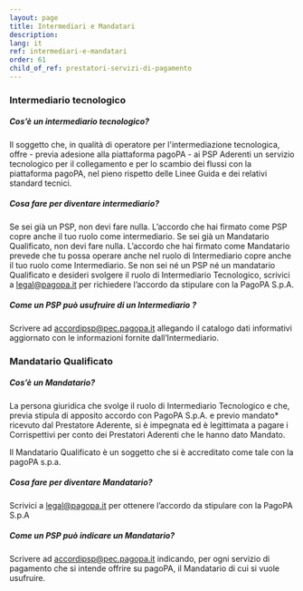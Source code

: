 ```yaml
---
layout: page
title: Intermediari e Mandatari
description: 
lang: it
ref: intermediari-e-mandatari
order: 61
child_of_ref: prestatori-servizi-di-pagamento
---
```


### Intermediario tecnologico
##### Cos’è un intermediario tecnologico?
Il soggetto che, in qualità di operatore per l'intermediazione tecnologica, offre - previa adesione alla piattaforma pagoPA - ai PSP Aderenti un servizio tecnologico per il collegamento e per lo scambio dei flussi con la piattaforma pagoPA, nel pieno rispetto delle Linee Guida e dei relativi standard tecnici.

##### Cosa fare per diventare intermediario?
Se sei già un PSP, non devi fare nulla. L’accordo che hai firmato come PSP copre anche il tuo ruolo come intermediario. 
Se sei già un Mandatario Qualificato, non devi fare nulla. L’accordo che hai firmato come Mandatario prevede che tu possa operare anche nel ruolo di Intermediario copre anche il tuo ruolo come Intermediario. 
Se non sei né un PSP né un mandatario Qualificato e desideri svolgere il ruolo di Intermediario Tecnologico, scrivici a [legal@pagopa.it](mailto:legal@pagopa.it) per richiedere  l’accordo da stipulare con la PagoPA S.p.A. 

##### Come un PSP può usufruire di un Intermediario ?
Scrivere ad [accordipsp@pec.pagopa.it](mailto:accordipsp@pec.pagopa.it) allegando il catalogo dati informativi aggiornato con le informazioni fornite dall’Intermediario.

### Mandatario Qualificato
##### Cos’è un Mandatario?
La persona giuridica che svolge il ruolo di Intermediario Tecnologico e che, previa stipula di apposito accordo con PagoPA S.p.A. e previo mandato* ricevuto dal Prestatore Aderente, si è impegnata ed è legittimata a pagare i Corrispettivi per conto dei Prestatori Aderenti che le hanno dato Mandato.

Il Mandatario Qualificato è un soggetto che si è accreditato come tale con la pagoPA s.p.a.

##### Cosa fare per diventare Mandatario?
Scrivici a [legal@pagopa.it](mailto:legal@pagopa.it) per ottenere l’accordo da stipulare con la PagoPA S.p.A

##### Come un PSP può  indicare un Mandatario?
Scrivere ad [accordipsp@pec.pagopa.it](mailto:accordipsp@pec.pagopa.it) indicando, per ogni servizio di pagamento che si intende offrire su pagoPA, il Mandatario di cui si vuole usufruire.
